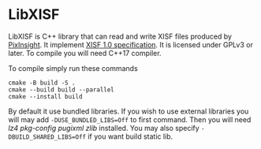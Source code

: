 LibXISF
=========

LibXISF is C++ library that can read and write XISF files produced by [PixInsight](https://pixinsight.com/).
It implement [XISF 1.0 specification](https://pixinsight.com/doc/docs/XISF-1.0-spec/XISF-1.0-spec.html).
It is licensed under GPLv3 or later. To compile you will need C++17 compiler.

To compile simply run these commands
```
cmake -B build -S .
cmake --build build --parallel
cmake --install build
```

By default it use bundled libraries. If you wish to use external libraries you will may add
 `-DUSE_BUNDLED_LIBS=Off` to first command. Then you will need *lz4 pkg-config pugixml zlib* installed.
You may also specify `-DBUILD_SHARED_LIBS=Off` if you want build static lib.

